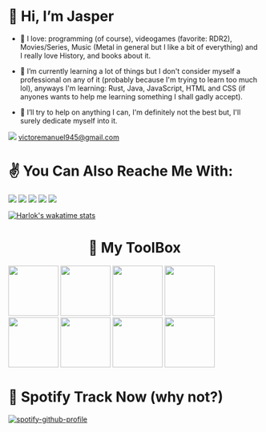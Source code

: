 <h1> 👋 Hi, I’m Jasper</h1>

- 💖 I love: programming (of course), videogames (favorite: RDR2), Movies/Series, Music (Metal in general but I like a bit of everything) and I really love History,
and books about it.

- 🐣 I’m currently learning a lot of things but I don't consider myself a professional on any of it (probably because I'm trying to learn too much lol), 
anyways I'm learning: Rust, Java, JavaScript, HTML and CSS (if anyones wants to help me learning something I shall gadly accept).

- 💞️ I’ll try to help on anything I can, I'm definitely not the best but, I'll surely dedicate myself into it.

<img src="https://img.shields.io/badge/Gmail-D14836?style=for-the-badge&logo=gmail&logoColor=white" target="_blank"/> victoremanuel945@gmail.com

# ✌️ You Can Also Reache Me With:

<div>
  <a href="https://discord.gg/TAjr8utAkQ" target="_blank">
  <img src="https://img.shields.io/badge/Discord-7289DA?style=for-the-badge&logo=discord&logoColor=white" target="_blank"/></a>
  
  <a href="https://api.whatsapp.com/send?phone=5551980598960&text=Github!" target="_blank">
  <img src="https://img.shields.io/badge/WhatsApp-25D366?style=for-the-badge&logo=whatsapp&logoColor=white" target="_blank"/></a>
  
  <a href="https://www.instagram.com/victolson/" target="_blank">
  <img src="https://img.shields.io/badge/Instagram-E4405F?style=for-the-badge&logo=instagram&logoColor=white" target="_blank"/></a>

  <a href="https://open.spotify.com/user/gfrdpmbbgke16vk7i0qmnys2r" target="_blank">
  <img src="https://img.shields.io/badge/Spotify-1ED760?&style=for-the-badge&logo=spotify&logoColor=white" target="_blank"/></a>

  <a href="https://www.linkedin.com/in/victor-emanuel-mello-835602216/" target="_blank">
  <img src="https://img.shields.io/badge/LinkedIn-0077B5?style=for-the-badge&logo=linkedin&logoColor=white" target="_blank"/></a>
  
</div>

<div>
  
[![Harlok's wakatime stats](https://github-readme-stats.vercel.app/api/wakatime?username=jasper-f3)](https://github.com/anuraghazra/github-readme-stats)

</div>

<h1> <center>🧰 My ToolBox</center> </h1>

<div>
<img src="https://cdn.jsdelivr.net/gh/devicons/devicon/icons/java/java-original.svg" width="100"/>
<img src="https://cdn.jsdelivr.net/gh/devicons/devicon/icons/javascript/javascript-original.svg" width="100"/>
<img src="https://cdn.jsdelivr.net/gh/devicons/devicon/icons/nodejs/nodejs-original.svg" width="100"/>
<img src="https://cdn.jsdelivr.net/gh/devicons/devicon/icons/react/react-original.svg" width="100" />
<img src="https://cdn.jsdelivr.net/gh/devicons/devicon/icons/html5/html5-original.svg" width="100"/>
<img src="https://cdn.jsdelivr.net/gh/devicons/devicon/icons/css3/css3-original.svg" width="100"/>
<img src="https://cdn.jsdelivr.net/gh/devicons/devicon/icons/rust/rust-plain.svg" width="100"/>
<img src="https://cdn.jsdelivr.net/gh/devicons/devicon/icons/mysql/mysql-original.svg" width="100" />  
            
</div>

# 🎵 Spotify Track Now (why not?)

[![spotify-github-profile](https://spotify-github-profile.vercel.app/api/view?uid=gfrdpmbbgke16vk7i0qmnys2r&cover_image=true&theme=default&show_offline=false&background_color=121212&bar_color=53b14f&bar_color_cover=false)](https://spotify-github-profile.vercel.app/api/view?uid=gfrdpmbbgke16vk7i0qmnys2r&redirect=true) 



